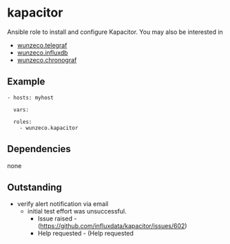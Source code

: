 kapacitor
==============

Ansible role to install and configure Kapacitor. You may also be interested in
- [wunzeco.telegraf]
- [wunzeco.influxdb]
- [wunzeco.chronograf]


## Example

```
- hosts: myhost

  vars:
    
  roles:
    - wunzeco.kapacitor
```


## Dependencies

none

## Outstanding
- verify alert notification via email 
  * initial test effort was unsuccessful. 
    * Issue raised - (https://github.com/influxdata/kapacitor/issues/602)
    * Help requested - (Help requested

[wunzeco.telegraf]: https://github.com/wunzeco/ansible-telegraf
[wunzeco.influxdb]: https://github.com/wunzeco/ansible-influxdb
[wunzeco.chronograf]: https://github.com/wunzeco/ansible-chronograf
